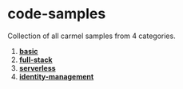 # code-samples
Collection of all carmel samples from 4 categories.

1. **[basic](https://github.com/longarone/code-samples/tree/master/basic)**
2. **[full-stack](https://github.com/longarone/code-samples/tree/master/full-stack)**
3. **[serverless](https://github.com/longarone/code-samples/tree/master/serverless)**
4. **[identity-management](https://github.com/longarone/code-samples/tree/master/identity-management)**





